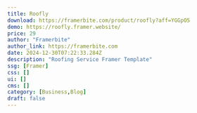 ```yaml
---
title: Roofly
download: https://framerbite.com/product/roofly?aff=YGGpO5
demo: https://roofly.framer.website/
price: 29
author: "Framerbite"
author_link: https://framerbite.com
date: 2024-12-30T07:22:33.284Z
description: "Roofing Service Framer Template"
ssg: [Framer]
css: []
ui: []
cms: []
category: [Business,Blog]
draft: false
---
```

